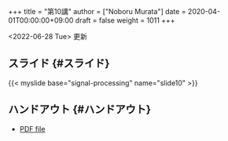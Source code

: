 +++
title = "第10講"
author = ["Noboru Murata"]
date = 2020-04-01T00:00:00+09:00
draft = false
weight = 1011
+++

<span class="timestamp-wrapper"><span class="timestamp">&lt;2022-06-28 Tue&gt; </span></span> 更新


## スライド {#スライド}

{{< myslide base="signal-processing" name="slide10" >}}


## ハンドアウト {#ハンドアウト}

-   [PDF file](https://noboru-murata.github.io/signal-processing/pdfs/slide10.pdf)